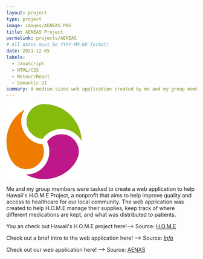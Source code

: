 ```yaml
---
layout: project
type: project
image: images/AENEAS.PNG
title: AENEAS Project
permalink: projects/AENEAS
# All dates must be YYYY-MM-DD format!
date: 2021-12-05
labels:
  - JavaScript
  - HTML/CSS
  - Meteor/React
  - Semantic UI
summary: A medium sized web application created by me and my group members to help a nonprofit manage their medicine supply.
---
```


<img class="ui medium right floated rounded image" src="../images/semantic.png">

Me and my group members were tasked to create a web application to help Hawaii's H.O.M.E Project, a nonprofit that aims to help improve quality and access to healthcare for our 
local community. The web application was created to help H.O.M.E manage their supplies, keep track of where different medications are kept, and what was distributed to patients.

You an check out Hawaii's H.O.M.E project here!-->
Source: <a href="https://sites.google.com/view/hawaiihomeproject/about?authuser=0">H.O.M.E<i class="large github icon"></i></a> 

Check out a brief intro to the web application here! -->
Source: <a href="https://runtime-terrorz.github.io/"><i class="large github icon">Info</i></a>

Check out our web application here! -->
Source: <a href="https://github.com/Runtime-Terrorz/HOME-Project-v2">AENAS<i class="large github icon"></i></a>

